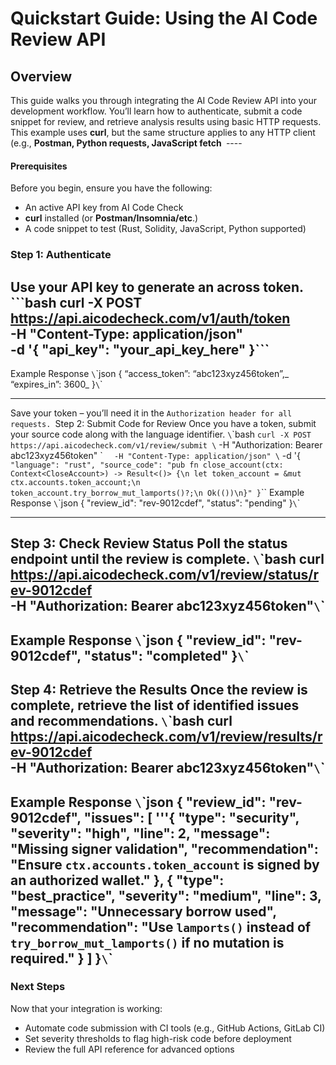 # Quickstart Guide: Using the AI Code Review API
## Overview
This guide walks you through integrating the AI Code Review API into your development workflow. You’ll learn how to authenticate, submit a code snippet for review, and retrieve analysis results using basic HTTP requests.
This example uses **curl**, but the same structure applies to any HTTP client (e.g., **Postman, Python  requests, JavaScript  fetch**`
`---- 
#### Prerequisites 
Before you begin, ensure you have the following:
- An active API key from AI Code Check
- **curl** installed (or **Postman/Insomnia/etc**.)
- A code snippet to test (Rust, Solidity, JavaScript, Python supported)

### Step 1: Authenticate
Use your API key to generate an across token.
	\`\`\`bash
	curl -X POST https://api.aicodecheck.com/v1/auth/token \
	  -H "Content-Type: application/json" \
	  -d '{
	"api_key": "your_api_key_here"
	  }\`\`\`
---- 
Example Response
	`\`\`json
	{
	“access_token”: “abc123xyz456token”,_
	“expires_in”: 3600_
	}`\`\`
	
---- 
Save your token – you’ll need it in the `Authorization header for all requests.
`Step 2: Submit Code for Review 
Once you have a token, submit your source code along with the language identifier.
	`\`\`bash
	`curl -X POST https://api.aicodecheck.com/v1/review/submit \`
	  -H "Authorization: Bearer abc123xyz456token" \`
	`  -H "Content-Type: application/json" \`
	  -d '{`
	"language": "rust",
	"source_code": "pub fn close_account(ctx: Context<CloseAccount>) -> Result<()> {\n let token_account = &mut ctx.accounts.token_account;\n token_account.try_borrow_mut_lamports()?;\n Ok(())\n}"
	  }`\`\`
Example Response
	`\`\`json
	{
	  "review\_id": "rev-9012cdef",
	  "status": "pending"
	}`\`\`

---- 
Step 3: Check Review Status
Poll the status endpoint until the review is complete.
	`\`\`bash
	curl https://api.aicodecheck.com/v1/review/status/rev-9012cdef \
	  -H "Authorization: Bearer abc123xyz456token"`\`\`
---- 
Example Response
	`\`\`json
	{
	  "review\_id": "rev-9012cdef",
	  "status": "completed"
	}`\`\`
---- 
Step 4: Retrieve the Results
Once the review is complete, retrieve the list of identified issues and recommendations.
	`\`\`bash
	curl https://api.aicodecheck.com/v1/review/results/rev-9012cdef \
	  -H "Authorization: Bearer abc123xyz456token"`\`\`
---- 
Example Response
	`\`\`json
	{
	  "review\_id": "rev-9012cdef",
	  "issues": \[
	'''{
	  "type": "security",
	  "severity": "high",
	  "line": 2,
	  "message": "Missing signer validation",
	  "recommendation": "Ensure `ctx.accounts.token_account` is signed by an authorized wallet."
	},
	{
	  "type": "best_practice",
	  "severity": "medium",
	  "line": 3,
	  "message": "Unnecessary borrow used",
	  "recommendation": "Use `lamports()` instead of `try_borrow_mut_lamports()` if no mutation is required."
	}
	  ]
	}`\`\`
---- 
### Next Steps
Now that your integration is working:
- Automate code submission with CI tools (e.g., GitHub Actions, GitLab CI)
- Set severity thresholds to flag high-risk code before deployment
- Review the full API reference for advanced options

